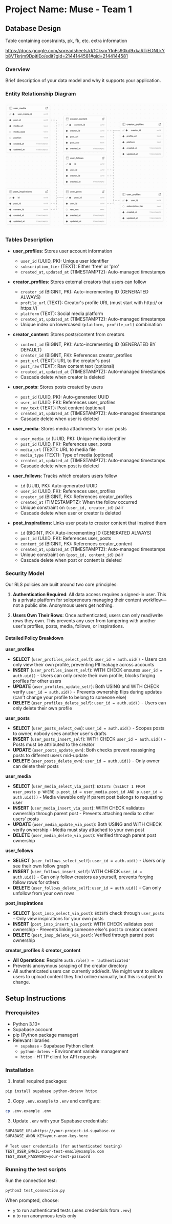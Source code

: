 # Project Name: Muse - Team 1

## Database Design

Table containing constraints, pk, fk, etc. extra information

https://docs.google.com/spreadsheets/d/1CksnrYIqFs90kd9xkaRTjEDNLkYb8VTkrjm9DpjtiEo/edit?gid=2144144581#gid=2144144581

### Overview

Brief description of your data model and why it supports your application.

### Entity Relationship Diagram

![ER Diagram](./docs/er-diagram.png)

### Tables Description

- **user_profiles**: Stores user account information

  - `user_id` (UUID, PK): Unique user identifier
  - `subscription_tier` (TEXT): Either 'free' or 'pro'
  - `created_at`, `updated_at` (TIMESTAMPTZ): Auto-managed timestamps

- **creator_profiles**: Stores external creators that users can follow

  - `creator_id` (BIGINT, PK): Auto-incrementing ID (GENERATED ALWAYS)
  - `profile_url` (TEXT): Creator's profile URL (must start with http:// or https://)
  - `platform` (TEXT): Social media platform
  - `created_at`, `updated_at` (TIMESTAMPTZ): Auto-managed timestamps
  - Unique index on lowercased `(platform, profile_url)` combination

- **creator_content**: Stores posts/content from creators

  - `content_id` (BIGINT, PK): Auto-incrementing ID (GENERATED BY DEFAULT)
  - `creator_id` (BIGINT, FK): References creator_profiles
  - `post_url` (TEXT): URL to the creator's post
  - `post_raw` (TEXT): Raw content text (optional)
  - `created_at`, `updated_at` (TIMESTAMPTZ): Auto-managed timestamps
  - Cascade delete when creator is deleted

- **user_posts**: Stores posts created by users

  - `post_id` (UUID, PK): Auto-generated UUID
  - `user_id` (UUID, FK): References user_profiles
  - `raw_text` (TEXT): Post content (optional)
  - `created_at`, `updated_at` (TIMESTAMPTZ): Auto-managed timestamps
  - Cascade delete when user is deleted

- **user_media**: Stores media attachments for user posts

  - `user_media_id` (UUID, PK): Unique media identifier
  - `post_id` (UUID, FK): References user_posts
  - `media_url` (TEXT): URL to media file
  - `media_type` (TEXT): Type of media (optional)
  - `created_at`, `updated_at` (TIMESTAMPTZ): Auto-managed timestamps
  - Cascade delete when post is deleted

- **user_follows**: Tracks which creators users follow

  - `id` (UUID, PK): Auto-generated UUID
  - `user_id` (UUID, FK): References user_profiles
  - `creator_id` (BIGINT, FK): References creator_profiles
  - `created_at` (TIMESTAMPTZ): When the follow occurred
  - Unique constraint on `(user_id, creator_id)` pair
  - Cascade delete when user or creator is deleted

- **post_inspirations**: Links user posts to creator content that inspired them
  - `id` (BIGINT, PK): Auto-incrementing ID (GENERATED ALWAYS)
  - `post_id` (UUID, FK): References user_posts
  - `content_id` (BIGINT, FK): References creator_content
  - `created_at`, `updated_at` (TIMESTAMPTZ): Auto-managed timestamps
  - Unique constraint on `(post_id, content_id)` pair
  - Cascade delete when post or content is deleted

### Security Model

Our RLS policies are built around two core principles:

1. **Authentication Required**: All data access requires a signed-in user. This is a private platform for solopreneurs managing their content workflow—not a public site. Anonymous users get nothing.

2. **Users Own Their Rows**: Once authenticated, users can only read/write rows they own. This prevents any user from tampering with another user's profiles, posts, media, follows, or inspirations.

#### Detailed Policy Breakdown

**user_profiles**

- **SELECT** (`user_profiles_select_self`): `user_id = auth.uid()` - Users can only view their own profile, preventing PII leakage across accounts
- **INSERT** (`user_profiles_insert_self`): WITH CHECK ensures `user_id = auth.uid()` - Users can only create their own profile, blocks forging profiles for other users
- **UPDATE** (`user_profiles_update_self`): Both USING and WITH CHECK verify `user_id = auth.uid()` - Prevents ownership flips during updates (can't change your profile to belong to someone else)
- **DELETE** (`user_profiles_delete_self`): `user_id = auth.uid()` - Users can only delete their own profile

**user_posts**

- **SELECT** (`user_posts_select_own`): `user_id = auth.uid()` - Scopes posts to owner, nobody sees another user's drafts
- **INSERT** (`user_posts_insert_self`): WITH CHECK `user_id = auth.uid()` - Posts must be attributed to the creator
- **UPDATE** (`user_posts_update_own`): Both checks prevent reassigning posts to different users mid-update
- **DELETE** (`user_posts_delete_own`): `user_id = auth.uid()` - Only owner can delete their posts

**user_media**

- **SELECT** (`user_media_select_via_post`): `EXISTS (SELECT 1 FROM user_posts p WHERE p.post_id = user_media.post_id AND p.user_id = auth.uid())` - Media viewable only if parent post belongs to requesting user
- **INSERT** (`user_media_insert_via_post`): WITH CHECK validates ownership through parent post - Prevents attaching media to other users' posts
- **UPDATE** (`user_media_update_via_post`): Both USING and WITH CHECK verify ownership - Media must stay attached to your own post
- **DELETE** (`user_media_delete_via_post`): Verified through parent post ownership

**user_follows**

- **SELECT** (`user_follows_select_self`): `user_id = auth.uid()` - Users only see their own follow graph
- **INSERT** (`user_follows_insert_self`): WITH CHECK `user_id = auth.uid()` - Can only follow creators as yourself, prevents forging follow rows for others
- **DELETE** (`user_follows_delete_self`): `user_id = auth.uid()` - Can only unfollow from your own rows

**post_inspirations**

- **SELECT** (`post_insp_select_via_post`): `EXISTS` check through `user_posts` - Only view inspirations for your own posts
- **INSERT** (`post_insp_insert_via_post`): WITH CHECK validates post ownership - Prevents linking someone else's post to creator content
- **DELETE** (`post_insp_delete_via_post`): Verified through parent post ownership

**creator_profiles** & **creator_content**

- **All Operations**: Require `auth.role() = 'authenticated'`
- Prevents anonymous scraping of the creator directory
- All authenticated users can currently add/edit. We might want to allows users to upload content they find online manually, but this is subject to change.

## Setup Instructions

### Prerequisites

- Python 3.10+
- Supabase account
- pip (Python package manager)
- Relevant libraries:
  - `supabase` - Supabase Python client
  - `python-dotenv` - Environment variable management
  - `httpx` - HTTP client for API requests

### Installation

1. Install required packages:

```bash
pip install supabase python-dotenv httpx
```

2. Copy `.env.example` to `.env` and configure:

```bash
cp .env.example .env
```

3. Update `.env` with your Supabase credentials:

```
SUPABASE_URL=https://your-project-id.supabase.co
SUPABASE_ANON_KEY=your-anon-key-here

# Test user credentials (for authenticated testing)
TEST_USER_EMAIL=your-test-email@example.com
TEST_USER_PASSWORD=your-test-password
```

### Running the test scripts

Run the connection test:

```bash
python3 test_connection.py
```

When prompted, choose:

- `y` to run authenticated tests (uses credentials from `.env`)
- `n` to run anonymous tests only
